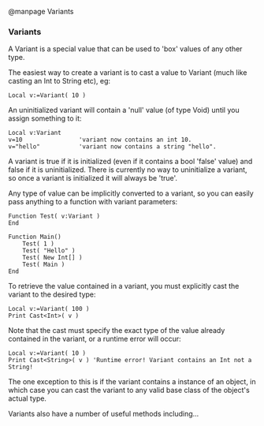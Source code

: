 
@manpage Variants

### Variants

A Variant is a special value that can be used to 'box' values of any other type.

The easiest way to create a variant is to cast a value to Variant (much like casting an Int to String etc), eg:

`Local v:=Variant( 10 )`

An uninitialized variant will contain a 'null' value (of type Void) until you assign something to it:

```
Local v:Variant
v=10				'variant now contains an int 10.
v="hello"			'variant now contains a string "hello".
```

A variant is true if it is initialized (even if it contains a bool 'false' value) and false if it is uninitialized. There is currently no way to uninitialize a variant, so once a variant is initialized it will always be 'true'.

Any type of value can be implicitly converted to a variant, so you can easily pass anything to a function with variant parameters:

```
Function Test( v:Variant )
End

Function Main()
	Test( 1 )
	Test( "Hello" )
	Test( New Int[] )
	Test( Main )
End
```

To retrieve the value contained in a variant, you must explicitly cast the variant to the desired type:

```
Local v:=Variant( 100 )
Print Cast<Int>( v )
```

Note that the cast must specify the exact type of the value already contained in the variant, or a runtime error will occur:

```
Local v:=Variant( 10 )
Print Cast<String>( v )	'Runtime error! Variant contains an Int not a String!
```

The one exception to this is if the variant contains a instance of an object, in which case you can cast the variant to any valid base class of the object's actual type.

Variants also have a number of useful methods including...
